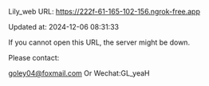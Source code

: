 Lily_web URL: https://222f-61-165-102-156.ngrok-free.app

Updated at: 2024-12-06 08:31:33

If you cannot open this URL, the server might be down.

Please contact: 

goley04@foxmail.com Or Wechat:GL_yeaH